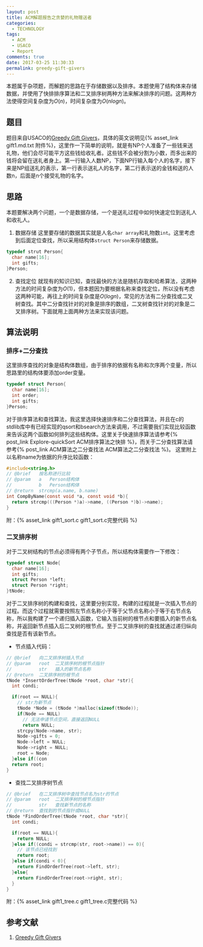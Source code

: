 ```yaml
---
layout: post
title: ACM解题报告之贪婪的礼物赠送者
categories:
  - TECHNOLOGY
tags:
  - ACM
  - USACO
  - Report
comments: true
date: 2017-03-25 11:30:33
permalink: greedy-gift-givers
---
```

本题属于杂项题，而解题的思路在于存储数据以及排序。本题使用了结构体来存储数据，并使用了快排排序算法和二叉排序树两种方法来解决排序的问题。这两种方法使得空间复杂度为$O(n)$，时间复杂度为$O(nlogn)$。
<!-- more -->

## 题目
题目来自USACO的[Greedy Gift Givers][GreedyGiftGivers]，具体的英文说明见{% asset_link gift1.md.txt 附件%}，这里作一下简单的说明，就是有NP个人准备了一些钱来送礼物，他们会尽可能平方这些钱给收礼者。这些钱不会被分割为小数，而多出来的钱将会留在送礼者身上。第一行输入人数NP，下面NP行输入每个人的名字，接下来是NP组送礼的表示，第一行表示送礼人的名字，第二行表示送的金钱和送的人数n，后面是n个接受礼物的名字。

## 思路
本题要解决两个问题，一个是数据存储，一个是送礼过程中如何快速定位到送礼人和收礼人。
1. 数据存储
这里要存储的数据其实就是人名`char array`和礼物数`int`。这里考虑到后面定位查找，所以采用结构体`struct Person`来存储数据。
```c
typedef strut Person{
  char name[16];
  int gifts;
}Person;
```

2. 查找定位
就现有的知识已知，查找最快的方法是随机存取和哈希算法，这两种方法的时间复杂度为$O(1)$，但本题因为要根据名称来查找定位，所以没有考虑这两种可能，再往上的时间复杂度是$O(logn)$，常见的方法有二分查找或二叉树查找。其中二分查找针对的对象是排序的数组，二叉树查找针对的对象是二叉排序树。下面就用上面两种方法来实现该问题。


## 算法说明
### 排序+二分查找
这里排序查找的对象是结构体数组，由于排序的依据有名称和次序两个变量，所以思路里的结构体要添加order变量。
```c
typedef struct Person{
  char name[16];
  int order;
  int gifts;
}Person;
```

对于排序算法和查找算法，我这里选择快速排序和二分查找算法，并且在c的stdlib库中有已经实现的qsort和bsearch方法来调用，不过需要我们实现比较函数来告诉这两个函数如何排列这些结构体。这里关于快速排序算法请参考{% post_link Explore-quickSort ACM排序算法之快排 %}，而关于二分查找算法请参考{% post_link ACM算法之二分查找法 ACM算法之二分查找法 %}。
这里附上以名称name为依据的升序比较函数：
```c
#include<string.h>
// @brief   按名称进行比较
// @param   a   Person结构体
//          b   Person结构体
// @return  strcmp(a.name, b.name)
int CompByName(const void *a, const void *b){
  return strcmp(((Person *)a)->name, ((Person *)b)->name);
}
```
附：{% asset_link gift1_sort.c gift1_sort.c完整代码 %}

### 二叉排序树
对于二叉树结构的节点必须得有两个子节点，所以结构体需要作一下修改：
```c
typedef struct Node{
  char name[16];
  int gifts;
  struct Person *left;
  struct Person *right;
}tNode;
```

对于二叉排序树的构建和查找，这里要分别实现，构建的过程就是一次插入节点的过程。而这个过程就需要按照左节点名称小于等于父节点名称小于等于右节点名称，所以我构建了一个递归插入函数，它输入当前树的根节点和要插入的新节点名称，并返回新节点插入后二叉树的根节点。至于二叉排序树的查找就通过递归纵向查找是否有该新节点。

* 节点插入代码：
```c
// @brief   向二叉排序树插入节点
// @param   root  二叉排序树的根节点指针
//          str   插入的新节点名称
// @return  二叉排序树的根节点
tNode *InsertOrderTree(tNode *root, char *str){
  int condi;

  if(root == NULL){
    // str为新节点
    tNode *Node = (tNode *)malloc(sizeof(tNode));
    if(Node == NULL)
      // 无法申请节点空间，直接返回NULL
      return NULL;
    strcpy(Node->name, str);
    Node->gifts = 0;
    Node->left = NULL;
    Node->right = NULL;
    root = Node;
  }else if((con
  return root;
}
```

* 查找二叉排序树节点
```c
// @brief   在二叉排序树中查找节点名为str的节点
// @param   root  二叉排序树的根节点指针
//          str   查找新节点的名称
// @return  查找到的节点指针或NULL
tNode *FindOrderTree(tNode *root, char *str){
  int condi;

  if(root == NULL){
    return NULL;
  }else if((condi = strcmp(str, root->name)) == 0){
    // 该节点已经找到
    return root;
  }else if(condi < 0){
    return FindOrderTree(root->left, str);
  }else{
    return FindOrderTree(root->right, str);
  }
}

````

附：{% asset_link gift1_tree.c gift1_tree.c完整代码 %}

## 参考文献
1. [Greedy Gift Givers][GreedyGiftGivers]

[GreedyGiftGivers]: http://train.usaco.org/usacoprob2?a=F3aC6EQx1tA&S=gift1
